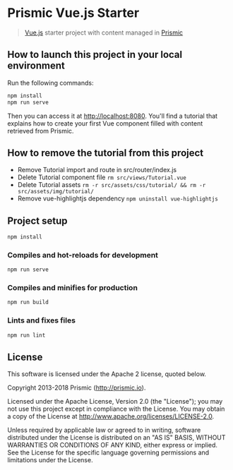 # Prismic Vue.js Starter

> [Vue.js](https://vuejs.org) starter project with content managed in [Prismic](https://prismic.io)

## How to launch this project in your local environment

Run the following commands:

``` bash
npm install
npm run serve
```

Then you can access it at [http://localhost:8080](http://localhost:8080).
You'll find a tutorial that explains how to create your first Vue component filled with content retrieved from Prismic.

## How to remove the tutorial from this project

- Remove Tutorial import and route in src/router/index.js
- Delete Tutorial component file `rm src/views/Tutorial.vue`
- Delete Tutorial assets `rm -r src/assets/css/tutorial/ && rm -r src/assets/img/tutorial/`
- Remove vue-highlightjs dependency `npm uninstall vue-highlightjs`

## Project setup
``` bash
npm install
```

### Compiles and hot-reloads for development
``` bash
npm run serve
```

### Compiles and minifies for production
``` bash
npm run build
```

### Lints and fixes files
``` bash
npm run lint
```

## License

This software is licensed under the Apache 2 license, quoted below.

Copyright 2013-2018 Prismic (http://prismic.io).

Licensed under the Apache License, Version 2.0 (the "License"); you may not use this project except in compliance with the License. You may obtain a copy of the License at http://www.apache.org/licenses/LICENSE-2.0.

Unless required by applicable law or agreed to in writing, software distributed under the License is distributed on an "AS IS" BASIS, WITHOUT WARRANTIES OR CONDITIONS OF ANY KIND, either express or implied. See the License for the specific language governing permissions and limitations under the License.
